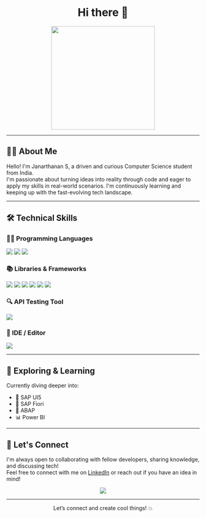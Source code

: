 <h1 align="center">Hi there 👋</h1>
<p align="center">
 <img src="https://cdn.dribbble.com/users/1162077/screenshots/5568384/media/2c0b019a5d8e9f5b9e6c3f0c7a1f3a3b.gif" width="270" />
</p>

---

## 🧑‍💻 About Me

Hello! I'm Janarthanan S, a driven and curious Computer Science student from India.  
I'm passionate about turning ideas into reality through code and eager to apply my skills in real-world scenarios. I'm continuously learning and keeping up with the fast-evolving tech landscape.

---

## 🛠️ Technical Skills

### 👨‍💻 Programming Languages
<p>
  <img src="https://img.shields.io/badge/C-00599C?style=for-the-badge&logo=c&logoColor=white" />
  <img src="https://img.shields.io/badge/Java-007396?style=for-the-badge&logo=java&logoColor=white" />
  <img src="https://img.shields.io/badge/Python-3776AB?style=for-the-badge&logo=python&logoColor=white" />
</p>

### 📚 Libraries & Frameworks
<p>
  <img src="https://img.shields.io/badge/pandas-150458?style=for-the-badge&logo=pandas&logoColor=white" />
  <img src="https://img.shields.io/badge/NumPy-013243?style=for-the-badge&logo=numpy&logoColor=white" />
  <img src="https://img.shields.io/badge/scikit--learn-F7931E?style=for-the-badge&logo=scikit-learn&logoColor=white" />
  <img src="https://img.shields.io/badge/Matplotlib-11557c?style=for-the-badge&logo=matplotlib&logoColor=white" />
  <img src="https://img.shields.io/badge/React-61DAFB?style=for-the-badge&logo=react&logoColor=black" />
  <img src="https://img.shields.io/badge/Angular-DD0031?style=for-the-badge&logo=angular&logoColor=white" />
</p>

### 🔍 API Testing Tool
<p>
  <img src="https://img.shields.io/badge/Postman-FF6C37?style=for-the-badge&logo=postman&logoColor=white" />
</p>

### 🧠 IDE / Editor
<p>
  <img src="https://img.shields.io/badge/Jupyter-F37626?style=for-the-badge&logo=jupyter&logoColor=white" />
</p>

---

## 🌱 Exploring & Learning
Currently diving deeper into:

- 🔷 SAP UI5  
- 🌟 SAP Fiori  
- 🧾 ABAP  
- 📊 Power BI

---

## 🤝 Let's Connect

I'm always open to collaborating with fellow developers, sharing knowledge, and discussing tech!  
Feel free to connect with me on [LinkedIn](https://www.linkedin.com/in/janarrthanan/) or reach out if you have an idea in mind!

<p align="center">
  <a href="https://www.linkedin.com/"><img src="https://img.shields.io/badge/LinkedIn-blue?style=for-the-badge&logo=linkedin&logoColor=white"/></a>
</p>

---

<p align="center">Let’s connect and create cool things! 💥</p>
